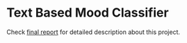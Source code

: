 # Text Based Mood Classifier

Check [final report](Team10_21800088.pdf) for detailed description about this project.
